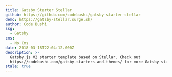 ```yaml
---
title: Gatsby Starter Stellar
github: https://github.com/codebushi/gatsby-starter-stellar
demo: https://gatsby-stellar.surge.sh/
author: Code Bushi
ssg:
  - Gatsby
cms:
  - No Cms
date: 2018-03-18T22:04:12.000Z
description: >-
  Gatsby.js V2 starter template based on Stellar. Check out
  https://codebushi.com/gatsby-starters-and-themes/ for more Gatsby starters.
stale: true
---
```

